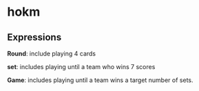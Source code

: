# hokm

## Expressions
**Round**: include playing 4 cards

**set**: includes playing until a team who wins 7 scores

**Game**: includes playing until a team wins a target number of sets.
